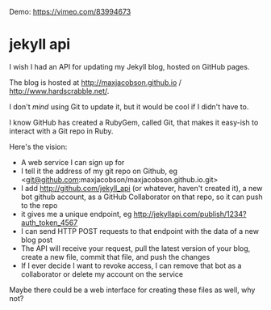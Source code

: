 Demo: <https://vimeo.com/83994673>

# jekyll api

I wish I had an API for updating my Jekyll blog, hosted on GitHub pages.

The blog is hosted at <http://maxjacobson.github.io> / <http://www.hardscrabble.net/>.

I don't *mind* using Git to update it, but it would be cool if I didn't have to.

I know GitHub has created a RubyGem, called Git, that makes it easy-ish to interact with a Git repo in Ruby.

Here's the vision:

* A web service I can sign up for
* I tell it the address of my git repo on Github, eg <git@github.com:maxjacobson/maxjacobson.github.io.git>
* I add <http://github.com/jekyll_api> (or whatever, haven't created it), a new bot github account, as a GitHub Collaborator on that repo, so it can push to the repo
* it gives me a unique endpoint, eg <http://jekyllapi.com/publish/1234?auth_token_4567>
* I can send HTTP POST requests to that endpoint with the data of a new blog post
* The API will receive your request, pull the latest version of your blog, create a new file, commit that file, and push the changes
* If I ever decide I want to revoke access, I can remove that bot as a collaborator or delete my account on the service

Maybe there could be a web interface for creating these files as well, why not?

